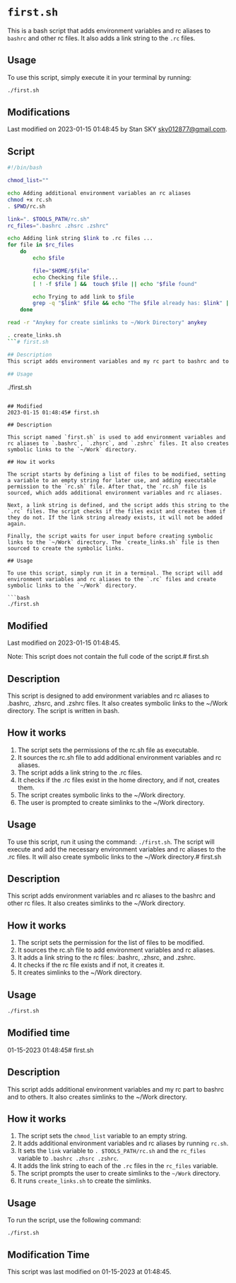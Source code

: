 # `first.sh`

This is a bash script that adds environment variables and rc aliases to `bashrc` and other rc files. It also adds a link string to the `.rc` files. 

## Usage

To use this script, simply execute it in your terminal by running:

```bash
./first.sh
```

## Modifications

Last modified on 2023-01-15 01:48:45 by Stan SKY <sky012877@gmail.com>.

## Script

```bash
#!/bin/bash

chmod_list=""

echo Adding additional environment variables an rc aliases
chmod +x rc.sh
. $PWD/rc.sh

link=". $TOOLS_PATH/rc.sh"
rc_files=".bashrc .zhsrc .zshrc"

echo Adding link string $link to .rc files ...
for file in $rc_files
    do
		echo $file

		file="$HOME/$file"
		echo Checking file $file...
		[ ! -f $file ] &&  touch $file || echo "$file found"

		echo Trying to add link to $file
        grep -q "$link"	$file && echo "The $file already has: $link" || echo $link >> $file
	done

read -r "Anykey for create simlinks to ~/Work Directory" anykey

. create_links.sh
```# first.sh

## Description
This script adds environment variables and my rc part to bashrc and to others ..rs files. It also creates simlinks to the ~/Work Directory.

## Usage
```
./first.sh
```

## Modified
2023-01-15 01:48:45# first.sh

## Description

This script named `first.sh` is used to add environment variables and rc aliases to `.bashrc`, `.zhsrc`, and `.zshrc` files. It also creates symbolic links to the `~/Work` directory. 

## How it works

The script starts by defining a list of files to be modified, setting a variable to an empty string for later use, and adding executable permission to the `rc.sh` file. After that, the `rc.sh` file is sourced, which adds additional environment variables and rc aliases. 

Next, a link string is defined, and the script adds this string to the `.rc` files. The script checks if the files exist and creates them if they do not. If the link string already exists, it will not be added again. 

Finally, the script waits for user input before creating symbolic links to the `~/Work` directory. The `create_links.sh` file is then sourced to create the symbolic links. 

## Usage

To use this script, simply run it in a terminal. The script will add environment variables and rc aliases to the `.rc` files and create symbolic links to the `~/Work` directory. 

```bash
./first.sh
```

## Modified

Last modified on 2023-01-15 01:48:45. 

Note: This script does not contain the full code of the script.# first.sh

## Description
This script is designed to add environment variables and rc aliases to .bashrc, .zhsrc, and .zshrc files. It also creates symbolic links to the ~/Work directory. The script is written in bash.

## How it works
1. The script sets the permissions of the rc.sh file as executable.
2. It sources the rc.sh file to add additional environment variables and rc aliases.
3. The script adds a link string to the .rc files.
4. It checks if the .rc files exist in the home directory, and if not, creates them.
5. The script creates symbolic links to the ~/Work directory.
6. The user is prompted to create simlinks to the ~/Work directory.

## Usage
To use this script, run it using the command: `./first.sh`. The script will execute and add the necessary environment variables and rc aliases to the .rc files. It will also create symbolic links to the ~/Work directory.# first.sh

## Description
This script adds environment variables and rc aliases to the bashrc and other rc files. It also creates simlinks to the ~/Work directory.

## How it works
1. The script sets the permission for the list of files to be modified.
2. It sources the rc.sh file to add environment variables and rc aliases.
3. It adds a link string to the rc files: .bashrc, .zhsrc, and .zshrc.
4. It checks if the rc file exists and if not, it creates it.
5. It creates simlinks to the ~/Work directory.

## Usage
```bash
./first.sh
```

## Modified time
01-15-2023 01:48:45# first.sh

## Description

This script adds additional environment variables and my rc part to bashrc and to others. It also creates simlinks to the ~/Work directory. 

## How it works

1. The script sets the `chmod_list` variable to an empty string.
2. It adds additional environment variables and rc aliases by running `rc.sh`.
3. It sets the `link` variable to `. $TOOLS_PATH/rc.sh` and the `rc_files` variable to `.bashrc .zhsrc .zshrc`.
4. It adds the link string to each of the `.rc` files in the `rc_files` variable.
5. The script prompts the user to create simlinks to the `~/Work` directory.
6. It runs `create_links.sh` to create the simlinks.

## Usage

To run the script, use the following command:

```
./first.sh
```

## Modification Time

This script was last modified on 01-15-2023 at 01:48:45.